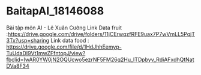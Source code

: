 # BaitapAI_18146088
 Bài tập môn AI - Lê Xuân Cường 
Link Data fruit :https://drive.google.com/drive/folders/11jCErwqzfRFE9uax7P7wVmLL5PqjT3Tx?usp=sharing
Link data food : https://drive.google.com/file/d/1HdJhhEemyp-TuUdaDI9Vt1mwZFfntopJ/view?fbclid=IwAR0YW0jN2OQUcwo5ezrNF5FM26q2Hu_ITDpbyv_RdiAFxdhQtNatDVa8F34
